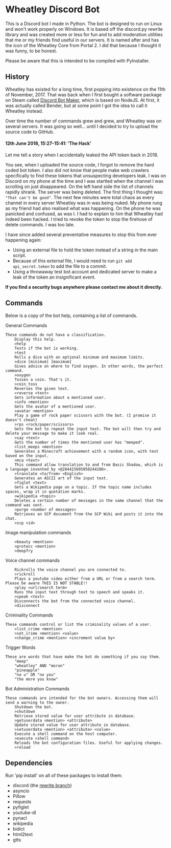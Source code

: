# Wheatley Discord Bot
This is a Discord bot I made in Python. The bot is designed to run on Linux and won't work properly on Windows. It is based off the discord.py rewrite library and was created more or less for fun and to add moderation utilities that me or my friends find useful in our servers. It is named after and has the icon of the Wheatley Core from Portal 2. I did that because I thought it was funny, to be honest.


Please be aware that this is intended to be compiled with PyInstaller.


## History
Wheatley has existed for a long time, first popping into existence on the 11th of November, 2017. That was back when I first bought a software package on Steam called [Discord Bot Maker](https://store.steampowered.com/app/682130/Discord_Bot_Maker/), which is based on NodeJS. At first, it was actually called Bender, but at some point I got the idea to call it Wheatley instead.

Over time the number of commands grew and grew, and Wheatley was on several servers. It was going so well... until I decided to try to upload the source code to GitHub.

#### 12th June 2018, 15:27-15:41: 'The Hack'
Let me tell a story when I accidentally leaked the API token back in 2018.

You see, when I uploaded the source code, I forgot to remove the hard coded bot token. I also did not know that people make web crawlers specifically to find these tokens that unsuspecting developers leak. I was on Discord on my phone at the time and I was startled when the channel I was scrolling on just disappeared. On the left hand side the list of channels rapidly shrank. The server was being deleted. The first thing I thought was: `"That can't be good"`. The next few minutes were total chaos as every channel in every server Wheatley was in was being nuked. My phone rung as my friend had also realised what was happening. On the phone he was panicked and confused, as was I. I had to explain to him that Wheatley had indeed been hacked. I tried to revoke the token to stop the firehose of delete commands. I was too late.

I have since added several preventative measures to stop this from ever happening again:
* Using an external file to hold the token instead of a string in the main script.
* Because of this external file, I would need to run `git add api_secret.token` to add the file to a commit.
* Using a throwaway test bot account and dedicated server to make a leak of the token an insignificant event.

**If you find a security bugs anywhere please contact me about it directly.**

## Commands
Below is a copy of the bot help, containing a list of commands.

General Commands
```
These commands do not have a classification.
	Display this help.
	>help
	Tests if the bot is working.
	>test
	Rolls a dice with an optional minimum and maximum limits.
	>dice [minimum] [maximum]
	Gives advice on where to find oxygen. In other words, the perfect command.
	>oxygen
	Tosses a coin. That's it.
	>coin_toss
	Reverses the given text.
	>reverse <text>
	Gets information about a mentioned user.
	>info <mention>
	Gets the avatar of a mentioned user.
	>avatar <mention>
	Play a game of rock paper scissors with the bot. (I promise it doesn't cheat)
	>rps <rock/paper/scissors>
	Gets the bot to repeat the input text. The bot will then try and delete your message to make it look real.
	>say <text>
	Gets the number of times the mentioned user has "meeped".
	>list_meeps <mention>
	Generates a Minecraft achievement with a random icon, with text based on the input.
	>mca <text>
	This command allow translation to and from Basic Shadow, which is a language invented by <@284415695050244106>.
	>translate <to/from> <English>
	Generates an ASCII art of the input text.
	>figlet <text>
	Gets a Wikipedia page on a topic. If the topic name includes spaces, wrap it in quotation marks.
	>wikipedia <topic>
	Deletes a certain number of messages in the same channel that the command was sent.
	>purge <number of messages>
	Retrieves an SCP document from the SCP Wiki and posts it into the chat.
	>scp <id>
```

Image manipulation commands
```
	>beauty <mention>
	>protecc <mention>
	>deepfry
```

Voice channel commands
```
	Rickrolls the voice channel you are connected to.
	>rickroll
	Plays a youtube video either from a URL or from a search term. Please be aware THIS IS NOT STABLE!!
	>play <url/search term>
	Runs the input text through text to speech and speaks it.
	>speak <text>
	Disconnects the bot from the connected voice channel.
	>disconnect
```

Criminality Commands
```
These commands control or list the criminality values of a user.
	>list_crime <mention>
	>set_crime <mention> <value>
	>change_crime <mention> <increment value by>
```

Trigger Words
```
These are words that have make the bot do something if you say them.
	"meep"
	"wheatley" AND "moron"
	"pineapple"
	"no u" OR "no you"
	"the more you know"
```

Bot Administration Commands
```
These commands are intended for the bot owners. Accessing them will send a warning to the owner.
	Shutdown the bot.
	>shutdown
	Retrieve stored value for user attribute in database.
	>getuserdata <mention> <attribute>
	Update stored value for user attribute in database.
	>setuserdata <mention> <attribute> <value>
	Execute a shell command on the host computer.
	>execute <shell command>
	Reloads the bot configuration files. Useful for applying changes.
	>reload
```

## Dependencies
Run 'pip install' on all of these packages to install them:
- discord (the [rewrite branch](https://github.com/Rapptz/discord.py))
- asyncio
- Pillow
- requests
- pyfiglet
- youtube-dl
- pynacl
- wikipedia
- bidict
- html2text
- gtts
